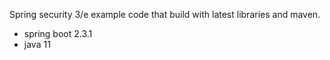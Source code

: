 Spring security 3/e example code that build with latest libraries and maven.
- spring boot 2.3.1
- java 11
